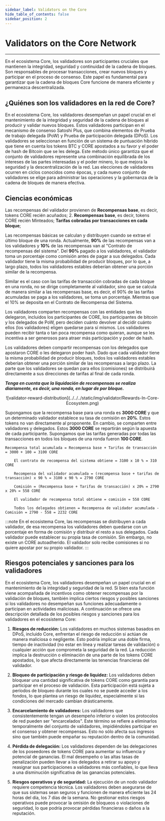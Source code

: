 ```yaml
---
sidebar_label: Validators on the Core
hide_table_of_contents: false
sidebar_position: 2
---
```


# Validators on the Core Network

---

En el ecosistema Core, los validadores son participantes cruciales que mantienen la integridad, seguridad y continuidad de la cadena de bloques. Son responsables de procesar transacciones, crear nuevos bloques y participar en el proceso de consenso. Este papel es fundamental para garantizar que la cadena de bloques Core funcione de manera eficiente y permanezca descentralizada.

## ¿Quiénes son los validadores en la red de Core?

En el ecosistema Core, los validadores desempeñan un papel crucial en el mantenimiento de la integridad y seguridad de la cadena de bloques al producir y validar nuevos bloques. Estos validadores participan en el mecanismo de consenso Satoshi Plus, que combina elementos de Prueba de trabajo delegada (PoW) y Prueba de participación delegada (DPoS). Los validadores se seleccionan en función de un sistema de puntuación híbrido que tiene en cuenta los tokens BTC y CORE apostados a su favor y el poder de hash de Bitcoin que se les delega. Este método único garantiza que el conjunto de validadores represente una combinación equilibrada de los intereses de las partes interesadas y el poder minero, lo que mejora la seguridad y la descentralización de la red. Las elecciones de validadores ocurren en ciclos conocidos como épocas, y cada nuevo conjunto de validadores se elige para administrar las operaciones y la gobernanza de la cadena de bloques de manera efectiva.

## Ciencias económicas

Las recompensas del validador provienen de **Recompensas base**, es decir, tokens CORE recién acuñados;
2. **Recompensas base**, es decir, tokens CORE recién Minteados; **Tarifas cobradas por transacciones en cada bloque**;

Las recompensas básicas se calculan y distribuyen cuando se extrae el último bloque de una ronda. Actualmente, **90%** de las recompensas van a los validadores y **10%** de las recompensas van al "Contrato de recompensas del sistema". Del **90%** pagado a los validadores, el validador toma un porcentaje como comisión antes de pagar a sus delegados. Cada validador tiene la misma probabilidad de producir bloques, por lo que, a largo plazo, todos los validadores estables deberían obtener una porción similar de la recompensa.

Similar es el caso con las tarifas de transacción cobradas de cada bloque en una ronda, no se dirige completamente al validador, sino que se calcula de manera similar a las recompensas base, es decir, el 90% de las tarifas acumuladas se paga a los validadores, se toma un porcentaje. Mientras que el 10% se deposita en el Contrato de Recompensa del Sistema.

Los validadores comparten recompensas con las entidades que les delegaron, incluidos los participantes de CORE, los participantes de bitcoin y los delegados de PoW, pero deciden cuánto devolver al decidir cuánto ellos (los validadores) eligen quedarse para sí mismos. Los validadores pueden recibir tanta o tan poca recompensa como quieran, aunque se les incentiva a ser generosos para atraer más participación y poder de hash.

Los validadores deben compartir recompensas con los delegados que apostaron CORE o les delegaron poder hash. Dado que cada validador tiene la misma probabilidad de producir bloques, todos los validadores estables deberían obtener una porción similar de las recompensas a largo plazo. La parte que los validadores se quedan para ellos (comisiones) se distribuirá directamente a sus direcciones de tarifas al final de cada ronda.

**_Tenga en cuenta que la liquidación de recompensas se realiza diariamente, es decir, una ronda, en lugar de por bloque._**

<p align="center">
![validator-reward-distribution](../../../static/img/validator/Rewards-In-Core-Ecosystem.png) 
</p>

Supongamos que la recompensa base para una ronda es **3000 CORE** y que un determinado validador establece su tasa de comisión en **20%**. Estos tokens no van directamente al proponente. En cambio, se comparten entre validadores y delegados. Estos **3000 CORE** se repartirán según la apuesta de cada participante. Supongamos que las tarifas generadas por todas las transacciones en todos los bloques de una ronda fueron **100 CORE**.

```maths
Recompensa total acumulada = Recompensa base + Tarifas de transacción = 3000 + 100 = 3100 CORE

    El contrato de recompensa del sistema obtiene = 3100 x 10 % = 310 CORE  

    Recompensa del validador acumulada = (recompensa base + tarifas de transacción) x 90 % = 3100 x 90 % = 2790 CORE

    Comisión = (Recompensa base + Tarifas de transacción) x 20% = 2790 x 20% = 558 CORE

    El validador de recompensa total obtiene = comisión = 558 CORE

    Todos los delegados obtienen = Recompensa de validador acumulada - Comisión = 2790 - 558 = 2232 CORE
```

:::note
En el ecosistema Core, las recompensas se distribuyen a cada validador, de esa recompensa los validadores deben quedarse con un porcentaje en forma de comisión y distribuir el resto a sus delegados. Cada validador puede establecer su propia tasa de comisión. Sin embargo, no existe un CORE autoadherido. El validador solo recibe comisiones si no quiere apostar por su propio validador.
:::

## Riesgos potenciales y sanciones para los validadores

En el ecosistema Core, los validadores desempeñan un papel crucial en el mantenimiento de la integridad y seguridad de la red. Si bien esta función viene acompañada de incentivos como obtener recompensas por la validación de bloques, también implica ciertos riesgos y posibles sanciones si los validadores no desempeñan sus funciones adecuadamente o participan en actividades maliciosas. A continuación se ofrece una descripción detallada de los posibles riesgos y sanciones para los validadores en el ecosistema Core:

1. **Riesgos de reducción:** Los validadores en muchos sistemas basados ​​en DPoS, incluido Core, enfrentan el riesgo de reducción si actúan de manera maliciosa o negligente. Esto podría implicar una doble firma, tiempo de inactividad (no estar en línea y realizar tareas de validación) o cualquier acción que comprometa la seguridad de la red. La reducción implica la destrucción o eliminación de una parte de los tokens CORE apostados, lo que afecta directamente las tenencias financieras del validador.

2. **Bloqueo de participación y riesgo de liquidez:** Los validadores deben bloquear una cantidad significativa de tokens CORE como garantía para participar en el proceso de validación. Esta participación está sujeta a períodos de bloqueo durante los cuales no se puede acceder a los fondos, lo que plantea un riesgo de liquidez, especialmente si las condiciones del mercado cambian drásticamente.

3. **Encarcelamiento de validadores:** Los validadores que consistentemente tengan un desempeño inferior o violen los protocolos de red pueden ser "encarcelados". Este término se refiere a eliminarlos temporalmente del conjunto de validadores, impidiéndoles participar en el consenso y obtener recompensas. Esto no sólo afecta sus ingresos sino que también puede empañar su reputación dentro de la comunidad.

4. **Pérdida de delegación:** Los validadores dependen de las delegaciones de los poseedores de tokens CORE para aumentar su influencia y potencial de ganancias. El mal desempeño o las altas tasas de penalización pueden llevar a los delegados a retirar su apoyo y reasignar sus participaciones a validadores más confiables, lo que lleva a una disminución significativa de las ganancias potenciales.

5. **Riesgos operativos y de seguridad:** La ejecución de un nodo validador requiere competencia técnica. Los validadores deben asegurarse de que sus sistemas sean seguros y funcionen de manera eficiente las 24 horas del día, los 7 días de la semana. No gestionar estos riesgos operativos puede provocar la omisión de bloqueos o violaciones de seguridad, lo que podría provocar pérdidas financieras o daños a la reputación.
